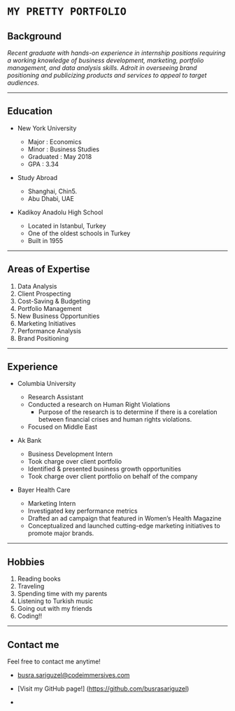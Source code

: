# `MY PRETTY PORTFOLIO` #

## Background

  *Recent graduate with hands-on experience in internship positions requiring a working knowledge of business development, marketing, portfolio management, and data analysis skills. Adroit in overseeing brand positioning and publicizing products and services to appeal to target audiences.*

  ---

## Education

* New York University
  * Major : Economics
  * Minor : Business Studies
  * Graduated : May 2018
  * GPA : 3.34

* Study Abroad
  * Shanghai, Chin5. 
  * Abu Dhabi, UAE 
  
* Kadikoy Anadolu High School
  * Located in Istanbul, Turkey
  * One of the oldest schools in Turkey
  * Built in 1955


---
## Areas of Expertise

1. Data Analysis 
2. Client Prospecting
3. Cost-Saving & Budgeting
4. Portfolio Management 
5. New Business Opportunities
6. Marketing Initiatives 
7. Performance Analysis
8. Brand Positioning

----




## Experience

* Columbia University
  * Research Assistant 
  * Conducted a research on  Human Right Violations
      * Purpose of the research is to determine if there is a corelation between financial crises and human rights violations.
  * Focused on Middle East
    

* Ak Bank
  * Business Development Intern
  * Took charge over client portfolio
  * Identified & presented business growth opportunities
  * Took charge over client portfolio on behalf of the company

* Bayer Health Care
  * Marketing Intern
  * Investigated key performance metrics
  * Drafted an ad campaign that featured in Women’s Health Magazine
  * Conceptualized and launched cutting-edge marketing initiatives to promote major brands.

---
## Hobbies

1. Reading books
2. Traveling 
3. Spending time with my parents
4. Listening to Turkish music
5. Going out with my friends
6. Coding!!


----

## Contact me

  Feel free to contact me anytime! 

* busra.sariguzel@codeimmersives.com
  
* [Visit my GitHub page!] (https://github.com/busrasariguzel)
* 




